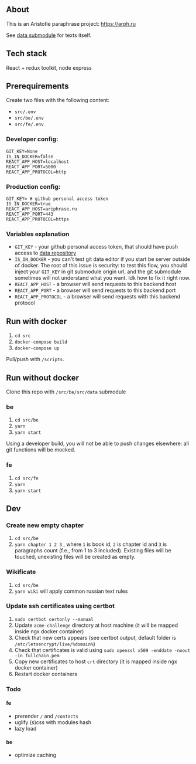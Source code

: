 ## About

This is an Aristotle paraphrase project: https://arph.ru

See [data submodule](https://github.com/snowinmars/aristotle.paraphrase.data) for texts itself.

## Tech stack

React + redux toolkit, node express

## Prerequirements
Create two files with the following content:

- `src/.env`
- `src/be/.env`
- `src/fe/.env`

### Developer config:

```
GIT_KEY=None
IS_IN_DOCKER=false
REACT_APP_HOST=localhost
REACT_APP_PORT=5000
REACT_APP_PROTOCOL=http
```

### Production config:

```
GIT_KEY= # github personal access token
IS_IN_DOCKER=true
REACT_APP_HOST=ariphrase.ru
REACT_APP_PORT=443
REACT_APP_PROTOCOL=https
```

### Variables explanation

- `GIT_KEY` - your github personal access token, that should have push access to [data repository](https://github.com/snowinmars/aristotle.paraphrase.data)
- `IS_IN_DOCKER` - you can't test git data editor if you start be server outside of docker. The root of this issue is security: to test this flow, you should inject your `GIT_KEY` in git submodule origin url, and the git submodule sometimes will not understand what you want. Idk how to fix it right now.
- `REACT_APP_HOST` - a browser will send requests to this backend host
- `REACT_APP_PORT` - a browser will send requests to this backend port
- `REACT_APP_PROTOCOL` - a browser will send requests with this backend protocol 

## Run with docker

1. `cd src`
1. `docker-compose build`
1. `docker-compose up`

Pull/push with `/scripts`.

## Run without docker

Clone this repo with `/src/be/src/data` submodule

### be
1. `cd src/be`
1. `yarn`
1. `yarn start`

Using a developer build, you will not be able to push changes elsewhere: all git functions will be mocked.

### fe
1. `cd src/fe`
1. `yarn`
1. `yarn start`

## Dev

### Create new empty chapter
1. `cd src/be`
1. `yarn chapter 1 2 3` , where `1` is book id, `2` is chapter id and `3` is paragraphs count (f.e., from 1 to 3 included). Existing files will be touched, unexisting files will be created as empty.

### Wikificate
1. `cd src/be`
1. `yarn wiki` will apply common russian text rules

### Update ssh certificates using certbot
1. `sudo certbot certonly --manual`
  1. Update `acme-challenge` directory at host machine (it will be mapped inside ngx docker container)
1. Check that new certs appears (see certbot output, default folder is `/etc/letsencrypt/live/%domain%`)
1. Check that certificates is valid using `sudo openssl x509 -enddate -noout -in fullchain.pem`
1. Copy new certificates to host `crt` directory (it is mapped inside ngx docker container)
1. Restart docker containers

### Todo
#### fe
- prerender `/` and `/contacts`
- uglify (s)css with modules hash
- lazy load

#### be
- optimize caching
